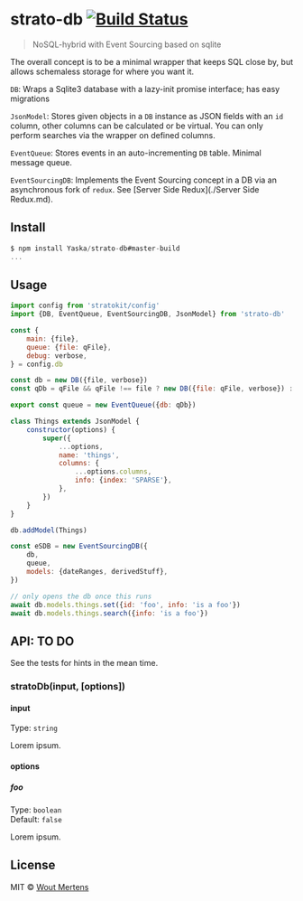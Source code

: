 # strato-db [![Build Status](https://travis-ci.org/Yaska/strato-db.svg?branch=master)](https://travis-ci.org/Yaska/strato-db)

> NoSQL-hybrid with Event Sourcing based on sqlite

The overall concept is to be a minimal wrapper that keeps SQL close by, but allows schemaless storage for where you want it.

`DB`: Wraps a Sqlite3 database with a lazy-init promise interface; has easy migrations

`JsonModel`: Stores given objects in a `DB` instance as JSON fields with an `id` column, other columns can be calculated or be virtual. You can only perform searches via the wrapper on defined columns.

`EventQueue`: Stores events in an auto-incrementing `DB` table. Minimal message queue.

`EventSourcingDB`: Implements the Event Sourcing concept in a DB via an asynchronous fork of `redux`. See [Server Side Redux](./Server Side Redux.md).

## Install

```js
$ npm install Yaska/strato-db#master-build
...
```

## Usage

```js
import config from 'stratokit/config'
import {DB, EventQueue, EventSourcingDB, JsonModel} from 'strato-db'

const {
	main: {file},
	queue: {file: qFile},
	debug: verbose,
} = config.db

const db = new DB({file, verbose})
const qDb = qFile && qFile !== file ? new DB({file: qFile, verbose}) : db

export const queue = new EventQueue({db: qDb})

class Things extends JsonModel {
	constructor(options) {
		super({
			...options,
			name: 'things',
			columns: {
				...options.columns,
				info: {index: 'SPARSE'},
			},
		})
	}
}

db.addModel(Things)

const eSDB = new EventSourcingDB({
	db,
	queue,
	models: {dateRanges, derivedStuff},
})

// only opens the db once this runs
await db.models.things.set({id: 'foo', info: 'is a foo'})
await db.models.things.search({info: 'is a foo'})
```

## API: TO DO

See the tests for hints in the mean time.

### stratoDb(input, [options])

#### input

Type: `string`

Lorem ipsum.

#### options

##### foo

Type: `boolean`<br>
Default: `false`

Lorem ipsum.

## License

MIT © [Wout Mertens](https://yaska.eu)
